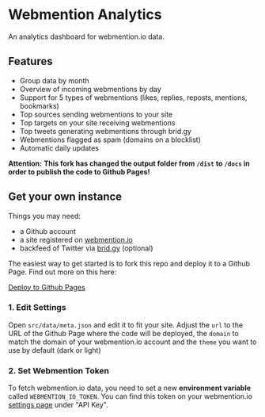 # Webmention Analytics

An analytics dashboard for webmention.io data.

## Features

* Group data by month
* Overview of incoming webmentions by day
* Support for 5 types of webmentions (likes, replies, reposts, mentions, bookmarks)
* Top sources sending webmentions to your site
* Top targets on your site receiving webmentions
* Top tweets generating webmentions through brid.gy
* Webmentions flagged as spam (domains on a blocklist)
* Automatic daily updates

**Attention:**
**This fork has changed the output folder from ``/dist`` to ``/docs`` in order to publish the code to Github Pages!**

## Get your own instance

Things you may need:

* a Github account
* a site registered on [webmention.io](https://webmention.io)
* backfeed of Twitter via [brid.gy](https://brid.gy) (optional)

The easiest way to get started is to fork this repo and deploy it to a Github Page. Find out more on this here:

[Deploy to Github Pages](https://docs.github.com/en/pages/getting-started-with-github-pages/creating-a-github-pages-site)

### 1. Edit Settings

Open `src/data/meta.json` and edit it to fit your site. Adjust the `url` to the URL of the Github Page where the code will be deployed, the `domain` to match the domain of your webmention.io account and the `theme` you want to use by default (dark or light)

### 2. Set Webmention Token

To fetch webmention.io data, you need to set a new **environment variable** called `WEBMENTION_IO_TOKEN`. You can find this token on your webmention.io [settings page](https://webmention.io/settings) under "API Key".
